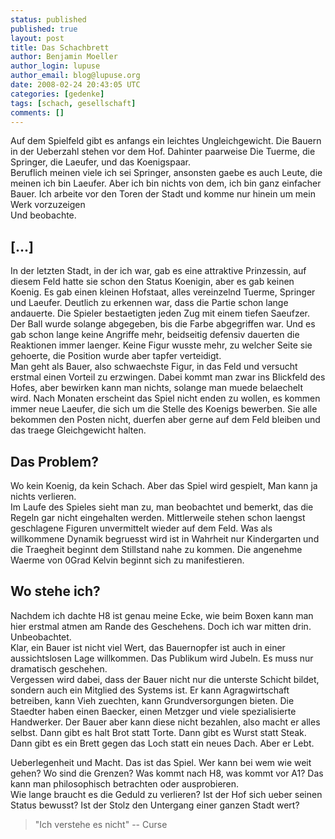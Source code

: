 ```yaml
---
status: published
published: true
layout: post
title: Das Schachbrett
author: Benjamin Moeller
author_login: lupuse
author_email: blog@lupuse.org
date: 2008-02-24 20:43:05 UTC
categories: [gedenke]
tags: [schach, gesellschaft]
comments: []
---
```


Auf dem Spielfeld gibt es anfangs ein leichtes Ungleichgewicht. Die Bauern in der Ueberzahl stehen vor dem Hof. Dahinter paarweise Die Tuerme, die Springer, die Laeufer, und das Koenigspaar.  
Beruflich meinen viele ich sei Springer, ansonsten gaebe es auch Leute, die meinen ich bin Laeufer. Aber ich bin nichts von dem, ich bin ganz einfacher Bauer. Ich arbeite vor den Toren der Stadt und komme nur hinein um mein Werk vorzuzeigen  
Und beobachte.  

## [...]  
In der letzten Stadt, in der ich war, gab es eine attraktive Prinzessin, auf diesem Feld hatte sie schon den Status Koenigin, aber es gab keinen Koenig. Es gab einen kleinen Hofstaat, alles vereinzelnd Tuerme, Springer und Laeufer. Deutlich zu erkennen war, dass die Partie schon lange andauerte. Die Spieler bestaetigten jeden Zug mit einem tiefen Saeufzer.  
Der Ball wurde solange abgegeben, bis die Farbe abgegriffen war. Und es gab schon lange keine Angriffe mehr, beidseitig defensiv dauerten die Reaktionen immer laenger. Keine Figur wusste mehr, zu welcher Seite sie gehoerte, die Position wurde aber tapfer verteidigt.  
Man geht als Bauer, also schwaechste Figur, in das Feld und versucht erstmal einen Vorteil zu erzwingen. Dabei kommt man zwar ins Blickfeld des Hofes, aber bewirken kann man nichts, solange man muede belaechelt wird. Nach Monaten erscheint das Spiel nicht enden zu wollen, es kommen immer neue Laeufer, die sich um die Stelle des Koenigs bewerben. Sie alle bekommen den Posten nicht, duerfen aber gerne auf dem Feld bleiben und das traege Gleichgewicht halten.  

## Das Problem?  
Wo kein Koenig, da kein Schach. Aber das Spiel wird gespielt, Man kann ja nichts verlieren.  
Im Laufe des Spieles sieht man zu, man beobachtet und bemerkt, das die Regeln gar nicht eingehalten werden. Mittlerweile stehen schon laengst geschlagene Figuren unvermittelt wieder auf dem Feld. Was als willkommene Dynamik begruesst wird ist in Wahrheit nur Kindergarten und die Traegheit beginnt dem Stillstand nahe zu kommen. Die angenehme Waerme von 0Grad Kelvin beginnt sich zu manifestieren.  

## Wo stehe ich?  
Nachdem ich dachte H8 ist genau meine Ecke, wie beim Boxen kann man hier erstmal atmen am Rande des Geschehens. Doch ich war mitten drin. Unbeobachtet.  
Klar, ein Bauer ist nicht viel Wert, das Bauernopfer ist auch in einer aussichtslosen Lage willkommen. Das Publikum wird Jubeln. Es muss nur dramatisch geschehen.  
Vergessen wird dabei, dass der Bauer nicht nur die unterste Schicht bildet, sondern auch ein Mitglied des Systems ist. Er kann Agragwirtschaft betreiben, kann Vieh zuechten, kann Grundversorgungen bieten. Die Staedter haben einen Baecker, einen Metzger und viele spezialisierte Handwerker. Der Bauer aber kann diese nicht bezahlen, also macht er alles selbst. Dann gibt es halt Brot statt Torte. Dann gibt es Wurst statt Steak. Dann gibt es ein Brett gegen das Loch statt ein neues Dach. Aber er Lebt.  

Ueberlegenheit und Macht. Das ist das Spiel. Wer kann bei wem wie weit gehen? Wo sind die Grenzen? Was kommt nach H8, was kommt vor A1? Das kann man philosophisch betrachten oder ausprobieren.  
Wie lange braucht es die Geduld zu verlieren? Ist der Hof sich ueber seinen Status bewusst? Ist der Stolz den Untergang einer ganzen Stadt wert?  

> "Ich verstehe es nicht" -- Curse  

